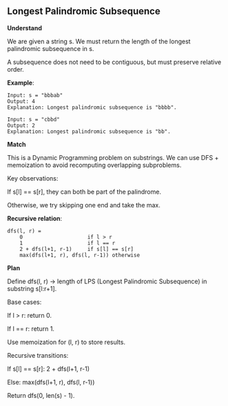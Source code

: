 ## Longest Palindromic Subsequence

**Understand**

We are given a string s.
We must return the length of the longest palindromic subsequence in s.

A subsequence does not need to be contiguous, but must preserve relative order.

**Example**:

```
Input: s = "bbbab"
Output: 4
Explanation: Longest palindromic subsequence is "bbbb".
```

```
Input: s = "cbbd"
Output: 2
Explanation: Longest palindromic subsequence is "bb".
```

**Match**

This is a Dynamic Programming problem on substrings.
We can use DFS + memoization to avoid recomputing overlapping subproblems.

Key observations:

If s[l] == s[r], they can both be part of the palindrome.

Otherwise, we try skipping one end and take the max.

**Recursive relation**:

```
dfs(l, r) =
    0                     if l > r
    1                     if l == r
    2 + dfs(l+1, r-1)     if s[l] == s[r]
    max(dfs(l+1, r), dfs(l, r-1)) otherwise
```

**Plan**

Define dfs(l, r) → length of LPS (Longest Palindromic Subsequence) in substring s[l:r+1].

Base cases:

If l > r: return 0.

If l == r: return 1.

Use memoization for (l, r) to store results.

Recursive transitions:

If s[l] == s[r]: 2 + dfs(l+1, r-1)

Else: max(dfs(l+1, r), dfs(l, r-1))

Return dfs(0, len(s) - 1).
